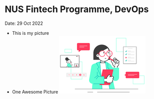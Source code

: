 # NUS Fintech Programme, DevOps
Date: 29 Oct 2022


* This is my picture
* One Awesome Picture
![](download.png)

